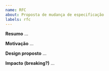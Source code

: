 ```yaml
---
name: RFC
about: Proposta de mudança de especificação
labels: rfc
---
```


**Resumo**
...

**Motivação**
...

**Design proposto**
...

**Impacto (breaking?)**
...
